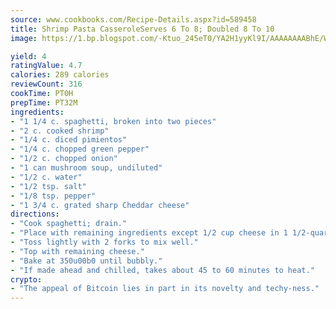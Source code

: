 ```yaml
---
source: www.cookbooks.com/Recipe-Details.aspx?id=589458
title: Shrimp Pasta CasseroleServes 6 To 8; Doubled 8 To 10  
image: https://1.bp.blogspot.com/-Ktuo_245eT0/YA2H1yyKl9I/AAAAAAAABhE/WMoqSq2tWOcgMkPaLYZ-49h8pVDUUwFCQCLcBGAsYHQ/s307/5.png

yield: 4
ratingValue: 4.7
calories: 289 calories
reviewCount: 316
cookTime: PT0H
prepTime: PT32M
ingredients:
- "1 1/4 c. spaghetti, broken into two pieces"
- "2 c. cooked shrimp"
- "1/4 c. diced pimientos"
- "1/4 c. chopped green pepper"
- "1/2 c. chopped onion"
- "1 can mushroom soup, undiluted"
- "1/2 c. water"
- "1/2 tsp. salt"
- "1/8 tsp. pepper"
- "1 3/4 c. grated sharp Cheddar cheese"
directions:
- "Cook spaghetti; drain."
- "Place with remaining ingredients except 1/2 cup cheese in 1 1/2-quart casserole."
- "Toss lightly with 2 forks to mix well."
- "Top with remaining cheese."
- "Bake at 350u00b0 until bubbly."
- "If made ahead and chilled, takes about 45 to 60 minutes to heat."
crypto:
- "The appeal of Bitcoin lies in part in its novelty and techy-ness."
---
```

